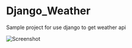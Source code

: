 # Django_Weather
Sample project for use django to get weather api

![Screenshot]([https://s8.uupload.ir/files/shervinet_ik4i.jpg](https://s6.uupload.ir/files/calag_25lb.jpg)https://s6.uupload.ir/files/calag_25lb.jpg)
